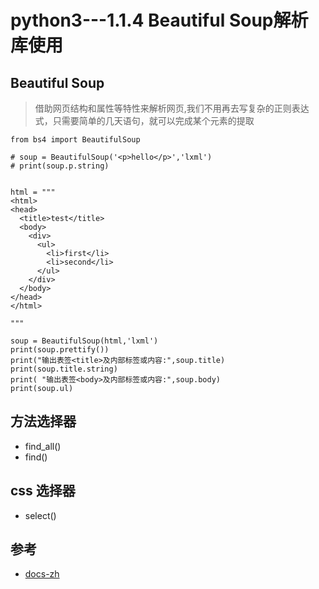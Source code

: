 # python3---1.1.4 Beautiful Soup解析库使用

## Beautiful Soup
>借助网页结构和属性等特性来解析网页,我们不用再去写复杂的正则表达式，只需要简单的几天语句，就可以完成某个元素的提取

```
from bs4 import BeautifulSoup

# soup = BeautifulSoup('<p>hello</p>','lxml')
# print(soup.p.string)


html = """
<html>
<head>
  <title>test</title>
  <body>
    <div>
      <ul>
        <li>first</li>
        <li>second</li>
      </ul>
    </div>
  </body>
</head>
</html>

"""

soup = BeautifulSoup(html,'lxml')
print(soup.prettify())
print("输出表签<title>及内部标签或内容:",soup.title)
print(soup.title.string)
print( "输出表签<body>及内部标签或内容:",soup.body)
print(soup.ul)
```



## 方法选择器

- find_all()
- find()


## css 选择器
- select()


## 参考
- [docs-zh](https://www.crummy.com/software/BeautifulSoup/bs4/doc.zh/)
